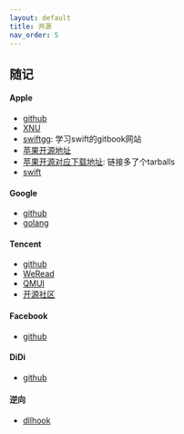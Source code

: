 ```yaml
---
layout: default
title: 开源
nav_order: 5
---
```


## 随记

#### Apple
- [github](https://github.com/apple)
- [XNU](https://github.com/apple/darwin-xnu)
- [swiftgg](https://swiftgg.gitbook.io/swift/): 学习swift的gitbook网站
- [苹果开源地址](https://opensource.apple.com/source/)
- [苹果开源对应下载地址](https://opensource.apple.com/tarballs/objc4/): 链接多了个tarballs
- [swift](https://github.com/apple/swift)

#### Google
- [github](https://github.com/google)
- [golang](https://golang.google.cn/project/)

#### Tencent
- [github](https://github.com/Tencent)
- [WeRead](http://wereadteam.github.io)
- [QMUI](https://github.com/Tencent/QMUI_iOS)
- [开源社区](https://opensource.tencent.com/about)

#### Facebook
- [github](https://github.com/facebook?language=&page=6&q=&type=&utf8=✓)

#### DiDi
- [github](https://github.com/didi)

#### 逆向
- [dllhook](https://www.dllhook.com/category-2.html)
